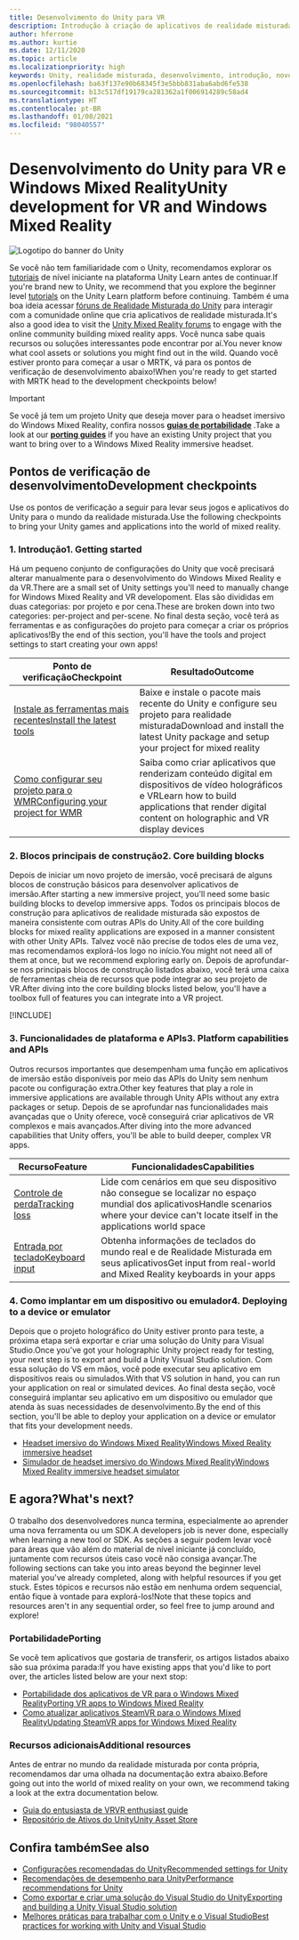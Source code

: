 ```yaml
---
title: Desenvolvimento do Unity para VR
description: Introdução à criação de aplicativos de realidade misturada no Unity para headsets imersivos de VR e do Windows Mixed Reality.
author: hferrone
ms.author: kurtie
ms.date: 12/11/2020
ms.topic: article
ms.localizationpriority: high
keywords: Unity, realidade misturada, desenvolvimento, introdução, novo projeto, portabilidade, funcionalidade, câmera, simulação, emulação, documentação, headset de realidade misturada, headset do windows mixed reality, headset de realidade virtual, o que é realidade virtual, o que é realidade aumentada, MRTK, kit de ferramentas de realidade misturada, entrada de voz, câmera localizável, emulador, Azure, tutoriais
ms.openlocfilehash: ba63f137e90b68345f3e5bbb831aba6abd6fe538
ms.sourcegitcommit: b13c517df19179ca281362a1f006914289c58ad4
ms.translationtype: HT
ms.contentlocale: pt-BR
ms.lasthandoff: 01/08/2021
ms.locfileid: "98040557"
---
```

# <a name="unity-development-for-vr-and-windows-mixed-reality"></a><span data-ttu-id="560e4-104">Desenvolvimento do Unity para VR e Windows Mixed Reality</span><span class="sxs-lookup"><span data-stu-id="560e4-104">Unity development for VR and Windows Mixed Reality</span></span>

![Logotipo do banner do Unity](../images/unity_logo_banner.png)

<span data-ttu-id="560e4-106">Se você não tem familiaridade com o Unity, recomendamos explorar os [tutoriais](https://unity3d.com/learn/tutorials) de nível iniciante na plataforma Unity Learn antes de continuar.</span><span class="sxs-lookup"><span data-stu-id="560e4-106">If you're brand new to Unity, we recommend that you explore the beginner level [tutorials](https://unity3d.com/learn/tutorials) on the Unity Learn platform before continuing.</span></span> <span data-ttu-id="560e4-107">Também é uma boa ideia acessar [fóruns de Realidade Misturada do Unity](https://forum.unity3d.com/forums/hololens.102/) para interagir com a comunidade online que cria aplicativos de realidade misturada.</span><span class="sxs-lookup"><span data-stu-id="560e4-107">It's also a good idea to visit the [Unity Mixed Reality forums](https://forum.unity3d.com/forums/hololens.102/) to engage with the online community building mixed reality apps.</span></span> <span data-ttu-id="560e4-108">Você nunca sabe quais recursos ou soluções interessantes pode encontrar por aí.</span><span class="sxs-lookup"><span data-stu-id="560e4-108">You never know what cool assets or solutions you might find out in the wild.</span></span> <span data-ttu-id="560e4-109">Quando você estiver pronto para começar a usar o MRTK, vá para os pontos de verificação de desenvolvimento abaixo!</span><span class="sxs-lookup"><span data-stu-id="560e4-109">When you're ready to get started with MRTK head to the development checkpoints below!</span></span>

> [!IMPORTANT]
> <span data-ttu-id="560e4-110">Se você já tem um projeto Unity que deseja mover para o headset imersivo do Windows Mixed Reality, confira nossos **[guias de portabilidade](../porting-apps/porting-overview.md)** .</span><span class="sxs-lookup"><span data-stu-id="560e4-110">Take a look at our **[porting guides](../porting-apps/porting-overview.md)** if you have an existing Unity project that you want to bring over to a Windows Mixed Reality immersive headset.</span></span> 

## <a name="development-checkpoints"></a><span data-ttu-id="560e4-111">Pontos de verificação de desenvolvimento</span><span class="sxs-lookup"><span data-stu-id="560e4-111">Development checkpoints</span></span>

<span data-ttu-id="560e4-112">Use os pontos de verificação a seguir para levar seus jogos e aplicativos do Unity para o mundo da realidade misturada.</span><span class="sxs-lookup"><span data-stu-id="560e4-112">Use the following checkpoints to bring your Unity games and applications into the world of mixed reality.</span></span> 

### <a name="1-getting-started"></a><span data-ttu-id="560e4-113">1. Introdução</span><span class="sxs-lookup"><span data-stu-id="560e4-113">1. Getting started</span></span>

<span data-ttu-id="560e4-114">Há um pequeno conjunto de configurações do Unity que você precisará alterar manualmente para o desenvolvimento do Windows Mixed Reality e da VR.</span><span class="sxs-lookup"><span data-stu-id="560e4-114">There are a small set of Unity settings you'll need to manually change for Windows Mixed Reality and VR developoment.</span></span> <span data-ttu-id="560e4-115">Elas são divididas em duas categorias: por projeto e por cena.</span><span class="sxs-lookup"><span data-stu-id="560e4-115">These are broken down into two categories: per-project and per-scene.</span></span> <span data-ttu-id="560e4-116">No final desta seção, você terá as ferramentas e as configurações do projeto para começar a criar os próprios aplicativos!</span><span class="sxs-lookup"><span data-stu-id="560e4-116">By the end of this section, you'll have the tools and project settings to start creating your own apps!</span></span>

|  <span data-ttu-id="560e4-117">Ponto de verificação</span><span class="sxs-lookup"><span data-stu-id="560e4-117">Checkpoint</span></span>  |  <span data-ttu-id="560e4-118">Resultado</span><span class="sxs-lookup"><span data-stu-id="560e4-118">Outcome</span></span>  |
| --- | --- |
| [<span data-ttu-id="560e4-119">Instale as ferramentas mais recentes</span><span class="sxs-lookup"><span data-stu-id="560e4-119">Install the latest tools</span></span>](../install-the-tools.md) | <span data-ttu-id="560e4-120">Baixe e instale o pacote mais recente do Unity e configure seu projeto para realidade misturada</span><span class="sxs-lookup"><span data-stu-id="560e4-120">Download and install the latest Unity package and setup your project for mixed reality</span></span> |
| [<span data-ttu-id="560e4-121">Como configurar seu projeto para o WMR</span><span class="sxs-lookup"><span data-stu-id="560e4-121">Configuring your project for WMR</span></span>](configure-unity-project.md) | <span data-ttu-id="560e4-122">Saiba como criar aplicativos que renderizam conteúdo digital em dispositivos de vídeo holográficos e VR</span><span class="sxs-lookup"><span data-stu-id="560e4-122">Learn how to build applications that render digital content on holographic and VR display devices</span></span> |

### <a name="2-core-building-blocks"></a><span data-ttu-id="560e4-123">2. Blocos principais de construção</span><span class="sxs-lookup"><span data-stu-id="560e4-123">2. Core building blocks</span></span>

<span data-ttu-id="560e4-124">Depois de iniciar um novo projeto de imersão, você precisará de alguns blocos de construção básicos para desenvolver aplicativos de imersão.</span><span class="sxs-lookup"><span data-stu-id="560e4-124">After starting a new immersive project, you'll need some basic building blocks to develop immersive apps.</span></span> <span data-ttu-id="560e4-125">Todos os principais blocos de construção para aplicativos de realidade misturada são expostos de maneira consistente com outras APIs do Unity.</span><span class="sxs-lookup"><span data-stu-id="560e4-125">All of the core building blocks for mixed reality applications are exposed in a manner consistent with other Unity APIs.</span></span> <span data-ttu-id="560e4-126">Talvez você não precise de todos eles de uma vez, mas recomendamos explorá-los logo no início.</span><span class="sxs-lookup"><span data-stu-id="560e4-126">You might not need all of them at once, but we recommend exploring early on.</span></span> <span data-ttu-id="560e4-127">Depois de aprofundar-se nos principais blocos de construção listados abaixo, você terá uma caixa de ferramentas cheia de recursos que pode integrar ao seu projeto de VR.</span><span class="sxs-lookup"><span data-stu-id="560e4-127">After diving into the core building blocks listed below, you'll have a toolbox full of features you can integrate into a VR project.</span></span>

[!INCLUDE[](../includes/unity-building-blocks-wmr.md)]

### <a name="3-platform-capabilities-and-apis"></a><span data-ttu-id="560e4-128">3. Funcionalidades de plataforma e APIs</span><span class="sxs-lookup"><span data-stu-id="560e4-128">3. Platform capabilities and APIs</span></span>

<span data-ttu-id="560e4-129">Outros recursos importantes que desempenham uma função em aplicativos de imersão estão disponíveis por meio das APIs do Unity sem nenhum pacote ou configuração extra.</span><span class="sxs-lookup"><span data-stu-id="560e4-129">Other key features that play a role in immersive applications are available through Unity APIs without any extra packages or setup.</span></span> <span data-ttu-id="560e4-130">Depois de se aprofundar nas funcionalidades mais avançadas que o Unity oferece, você conseguirá criar aplicativos de VR complexos e mais avançados.</span><span class="sxs-lookup"><span data-stu-id="560e4-130">After diving into the more advanced capabilities that Unity offers, you'll be able to build deeper, complex VR apps.</span></span>

|  <span data-ttu-id="560e4-131">Recurso</span><span class="sxs-lookup"><span data-stu-id="560e4-131">Feature</span></span>  |  <span data-ttu-id="560e4-132">Funcionalidades</span><span class="sxs-lookup"><span data-stu-id="560e4-132">Capabilities</span></span>  |
| --- | --- |
| [<span data-ttu-id="560e4-133">Controle de perda</span><span class="sxs-lookup"><span data-stu-id="560e4-133">Tracking loss</span></span>](tracking-loss-in-unity.md) | <span data-ttu-id="560e4-134">Lide com cenários em que seu dispositivo não consegue se localizar no espaço mundial dos aplicativos</span><span class="sxs-lookup"><span data-stu-id="560e4-134">Handle scenarios where your device can't locate itself in the applications world space</span></span> |
| [<span data-ttu-id="560e4-135">Entrada por teclado</span><span class="sxs-lookup"><span data-stu-id="560e4-135">Keyboard input</span></span>](keyboard-input-in-unity.md) | <span data-ttu-id="560e4-136">Obtenha informações de teclados do mundo real e de Realidade Misturada em seus aplicativos</span><span class="sxs-lookup"><span data-stu-id="560e4-136">Get input from real-world and Mixed Reality keyboards in your apps</span></span> |

### <a name="4-deploying-to-a-device-or-emulator"></a><span data-ttu-id="560e4-137">4. Como implantar em um dispositivo ou emulador</span><span class="sxs-lookup"><span data-stu-id="560e4-137">4. Deploying to a device or emulator</span></span>

<span data-ttu-id="560e4-138">Depois que o projeto holográfico do Unity estiver pronto para teste, a próxima etapa será exportar e criar uma solução do Unity para Visual Studio.</span><span class="sxs-lookup"><span data-stu-id="560e4-138">Once you've got your holographic Unity project ready for testing, your next step is to export and build a Unity Visual Studio solution.</span></span> <span data-ttu-id="560e4-139">Com essa solução do VS em mãos, você pode executar seu aplicativo em dispositivos reais ou simulados.</span><span class="sxs-lookup"><span data-stu-id="560e4-139">With that VS solution in hand, you can run your application on real or simulated devices.</span></span> <span data-ttu-id="560e4-140">Ao final desta seção, você conseguirá implantar seu aplicativo em um dispositivo ou emulador que atenda às suas necessidades de desenvolvimento.</span><span class="sxs-lookup"><span data-stu-id="560e4-140">By the end of this section, you'll be able to deploy your application on a device or emulator that fits your development needs.</span></span>

* [<span data-ttu-id="560e4-141">Headset imersivo do Windows Mixed Reality</span><span class="sxs-lookup"><span data-stu-id="560e4-141">Windows Mixed Reality immersive headset</span></span>](../platform-capabilities-and-apis/using-visual-studio.md)
* [<span data-ttu-id="560e4-142">Simulador de headset imersivo do Windows Mixed Reality</span><span class="sxs-lookup"><span data-stu-id="560e4-142">Windows Mixed Reality immersive headset simulator</span></span>](../platform-capabilities-and-apis/using-the-windows-mixed-reality-simulator.md)

## <a name="whats-next"></a><span data-ttu-id="560e4-143">E agora?</span><span class="sxs-lookup"><span data-stu-id="560e4-143">What's next?</span></span>

<span data-ttu-id="560e4-144">O trabalho dos desenvolvedores nunca termina, especialmente ao aprender uma nova ferramenta ou um SDK.</span><span class="sxs-lookup"><span data-stu-id="560e4-144">A developers job is never done, especially when learning a new tool or SDK.</span></span> <span data-ttu-id="560e4-145">As seções a seguir podem levar você para áreas que vão além do material de nível iniciante já concluído, juntamente com recursos úteis caso você não consiga avançar.</span><span class="sxs-lookup"><span data-stu-id="560e4-145">The following sections can take you into areas beyond the beginner level material you've already completed, along with helpful resources if you get stuck.</span></span> <span data-ttu-id="560e4-146">Estes tópicos e recursos não estão em nenhuma ordem sequencial, então fique à vontade para explorá-los!</span><span class="sxs-lookup"><span data-stu-id="560e4-146">Note that these topics and resources aren't in any sequential order, so feel free to jump around and explore!</span></span>

### <a name="porting"></a><span data-ttu-id="560e4-147">Portabilidade</span><span class="sxs-lookup"><span data-stu-id="560e4-147">Porting</span></span>

<span data-ttu-id="560e4-148">Se você tem aplicativos que gostaria de transferir, os artigos listados abaixo são sua próxima parada:</span><span class="sxs-lookup"><span data-stu-id="560e4-148">If you have existing apps that you'd like to port over, the articles listed below are your next stop:</span></span>

* [<span data-ttu-id="560e4-149">Portabilidade dos aplicativos de VR para o Windows Mixed Reality</span><span class="sxs-lookup"><span data-stu-id="560e4-149">Porting VR apps to Windows Mixed Reality</span></span>](https://docs.microsoft.com/windows/mixed-reality/develop/porting-apps/porting-guides?tabs=project)
* [<span data-ttu-id="560e4-150">Como atualizar aplicativos SteamVR para o Windows Mixed Reality</span><span class="sxs-lookup"><span data-stu-id="560e4-150">Updating SteamVR apps for Windows Mixed Reality</span></span>](https://docs.microsoft.com/windows/mixed-reality/develop/porting-apps/updating-your-steamvr-application-for-windows-mixed-reality)

### <a name="additional-resources"></a><span data-ttu-id="560e4-151">Recursos adicionais</span><span class="sxs-lookup"><span data-stu-id="560e4-151">Additional resources</span></span>

<span data-ttu-id="560e4-152">Antes de entrar no mundo da realidade misturada por conta própria, recomendamos dar uma olhada na documentação extra abaixo.</span><span class="sxs-lookup"><span data-stu-id="560e4-152">Before going out into the world of mixed reality on your own, we recommend taking a look at the extra documentation below.</span></span> 

* [<span data-ttu-id="560e4-153">Guia do entusiasta de VR</span><span class="sxs-lookup"><span data-stu-id="560e4-153">VR enthusiast guide</span></span>](https://docs.microsoft.com/windows/mixed-reality/enthusiast-guide/vr-journey)
* [<span data-ttu-id="560e4-154">Repositório de Ativos do Unity</span><span class="sxs-lookup"><span data-stu-id="560e4-154">Unity Asset Store</span></span>](https://www.assetstore.unity3d.com)

## <a name="see-also"></a><span data-ttu-id="560e4-155">Confira também</span><span class="sxs-lookup"><span data-stu-id="560e4-155">See also</span></span> 

* [<span data-ttu-id="560e4-156">Configurações recomendadas do Unity</span><span class="sxs-lookup"><span data-stu-id="560e4-156">Recommended settings for Unity</span></span>](recommended-settings-for-unity.md)
* [<span data-ttu-id="560e4-157">Recomendações de desempenho para Unity</span><span class="sxs-lookup"><span data-stu-id="560e4-157">Performance recommendations for Unity</span></span>](performance-recommendations-for-unity.md)
* [<span data-ttu-id="560e4-158">Como exportar e criar uma solução do Visual Studio do Unity</span><span class="sxs-lookup"><span data-stu-id="560e4-158">Exporting and building a Unity Visual Studio solution</span></span>](exporting-and-building-a-unity-visual-studio-solution.md)
* [<span data-ttu-id="560e4-159">Melhores práticas para trabalhar com o Unity e o Visual Studio</span><span class="sxs-lookup"><span data-stu-id="560e4-159">Best practices for working with Unity and Visual Studio</span></span>](best-practices-for-working-with-unity-and-visual-studio.md)
